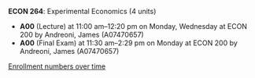 **ECON 264**: Experimental Economics (4 units)

- **A00** (Lecture) at 11:00 am–12:20 pm on Monday, Wednesday at ECON 200 by Andreoni, James (A07470657)
- **A00** (Final Exam) at 11:30 am–2:29 pm on Monday at ECON 200 by Andreoni, James (A07470657)

[Enrollment numbers over time](./ECON264.tsv)

